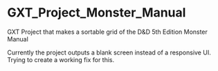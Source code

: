 # GXT_Project_Monster_Manual
GXT Project that makes a sortable grid of the D&amp;D 5th Edition Monster Manual

Currently the project outputs a blank screen instead of a responsive UI.
Trying to create a working fix for this.
